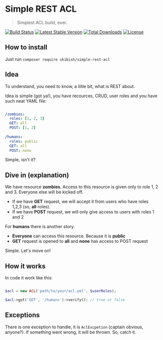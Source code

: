 # Simple REST ACL
> Simplest ACL build, ever.

[![Build Status](https://travis-ci.org/skibish/simple-rest-acl.svg)](https://travis-ci.org/skibish/simple-rest-acl)
[![Latest Stable Version](https://poser.pugx.org/skibish/simple-rest-acl/v/stable.svg)](https://packagist.org/packages/skibish/simple-rest-acl)
[![Total Downloads](https://poser.pugx.org/skibish/simple-rest-acl/downloads.svg)](https://packagist.org/packages/skibish/simple-rest-acl)
[![License](https://poser.pugx.org/skibish/simple-rest-acl/license.svg)](https://packagist.org/packages/skibish/simple-rest-acl)

## How to install

Just run ``` composer require skibish/simple-rest-acl ```

## Idea

To understand, you need to know, a liitle bit, what is REST about.

Idea is simple (got ya!), you have recources, CRUD, user roles and you have such neat YAML file:

```yaml

/zombies:
  roles: [1, 2, 3]
  GET: all
  POST: [1, 2]
 
/humans:
  roles: public
  GET: all
  POST: none

```

Simple, isn't it?

## Dive in (explanation)

We have resource **zombies**. Access to this resource is given only to role 1, 2 and 3. Everyone else will be kicked off.
- If we have **GET** request, we will accept it from users who have roles 1,2,3 (so, **all** roles).
- If we have **POST** request, we will only give access to users with roles 1 and 2

For **humans** there is another story.
- **Everyone** can access this resource. Because it is **public**
- **GET** request is opened to **all** and **none** has access to POST request

Simple. Let's move on!

## How it works

In code it work like this:

```php

$acl = new ACL('path/to/your/acl.yml', $userRoles);

$acl->got('GET', '/humans')->verify(); // true or false

```

## Exceptions

There is one exception to handle, it is ``` AclExcpetion ``` (captain obvious, anyone?). If something went wrong, it will be thrown. So, catch it.
